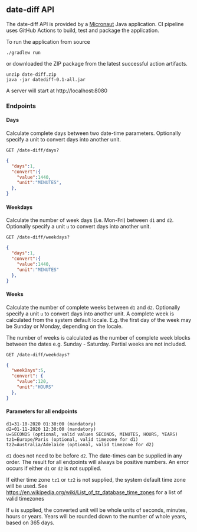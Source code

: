## date-diff API

The date-diff API is provided by a [Micronaut](https://micronaut.io) Java application. CI pipeline uses GitHub Actions to build, test and package the application.

To run the application from source

`./gradlew run`

or downloaded the ZIP package from the latest successful action artifacts.

```
unzip date-diff.zip
java -jar datediff-0.1-all.jar
```

A server will start at http://localhost:8080

### Endpoints

#### Days

Calculate complete days between two date-time parameters. Optionally specify a unit to convert days into another unit.

```
GET /date-diff/days?
```

```json
{
  "days":1,
  "convert":{
    "value":1440,
    "unit":"MINUTES",
  },
}
```

#### Weekdays

Calculate the number of week days (i.e. Mon-Fri) between `d1` and `d2`. Optionally specify a unit `u` to convert days into another unit.

```
GET /date-diff/weekdays?
```

```json
{
  "days":1,
  "convert":{
    "value":1440,
    "unit":"MINUTES"
  },
}
```

#### Weeks

Calculate the number of complete weeks between `d1` and `d2`. Optionally specify a unit `u` to convert days into another unit. A complete week is calculated from the system default locale. E.g. the first day of the week may be Sunday or Monday, depending on the locale.

The number of weeks is calculated as the number of complete week blocks between the dates e.g. Sunday - Saturday. Partial weeks are not included.

```
GET /date-diff/weekdays?
```

```json
{
  "weekDays":5,
  "convert": {
    "value":120,
    "unit":"HOURS"
  },
}
```

#### Parameters for all endpoints

```
d1=31-10-2020 01:30:00 (mandatory)
d2=01-11-2020 12:30:00 (mandatory)
u=SECONDS (optional, valid values SECONDS, MINUTES, HOURS, YEARS)
tz1=Europe/Paris (optional, valid timezone for d1)
tz2=Australia/Adelaide (optional, valid timezone for d2)
```

`d1` does not need to be before `d2`. The date-times can be supplied in any order. The result for all endpoints will always be positive numbers. An error occurs if either `d1` or `d2` is not supplied.

If either time zone `tz1` or `tz2` is not supplied, the system default time zone will be used. See https://en.wikipedia.org/wiki/List_of_tz_database_time_zones for a list of valid timezones

If `u` is supplied, the converted unit will be whole units of seconds, minutes, hours or years. Years will be rounded down to the number of whole years, based on 365 days.